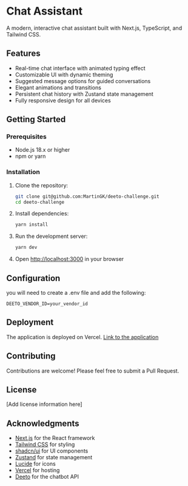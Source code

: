 # Chat Assistant

A modern, interactive chat assistant built with Next.js, TypeScript, and Tailwind CSS.

## Features

- Real-time chat interface with animated typing effect
- Customizable UI with dynamic theming
- Suggested message options for guided conversations
- Elegant animations and transitions
- Persistent chat history with Zustand state management
- Fully responsive design for all devices

## Getting Started

### Prerequisites

- Node.js 18.x or higher
- npm or yarn

### Installation

1. Clone the repository:
   ```bash
   git clone git@github.com:MartinGK/deeto-challenge.git
   cd deeto-challenge
   ```

2. Install dependencies:
   ```bash
   yarn install
   ```

3. Run the development server:
   ```bash
   yarn dev
   ```

4. Open [http://localhost:3000](http://localhost:3000) in your browser

## Configuration
you will need to create a .env file and add the following:
```
DEETO_VENDOR_ID=your_vendor_id
```

## Deployment

The application is deployed on Vercel.
[Link to the application](https://deeto-challenge.vercel.app/)

## Contributing

Contributions are welcome! Please feel free to submit a Pull Request.

## License

[Add license information here]

## Acknowledgments

- [Next.js](https://nextjs.org/) for the React framework
- [Tailwind CSS](https://tailwindcss.com/) for styling
- [shadcn/ui](https://ui.shadcn.com/) for UI components
- [Zustand](https://github.com/pmndrs/zustand) for state management
- [Lucide](https://lucide.dev/) for icons
- [Vercel](https://vercel.com/) for hosting
- [Deeto](https://deeto.com/) for the chatbot API


